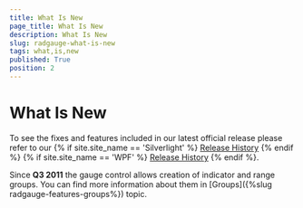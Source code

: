 ```yaml
---
title: What Is New
page_title: What Is New
description: What Is New
slug: radgauge-what-is-new
tags: what,is,new
published: True
position: 2
---
```


# What Is New

To see the fixes and features included in our latest official release please refer to our {% if site.site_name == 'Silverlight' %} [Release History](http://www.telerik.com/support/whats-new/silverlight/release-history) {% endif %} {% if site.site_name == 'WPF' %} [Release History](http://www.telerik.com/support/whats-new/wpf/release-history) {% endif %}.

Since __Q3 2011__ the gauge control allows creation of indicator and range groups. You can find more information about them in [Groups]({%slug radgauge-features-groups%}) topic.